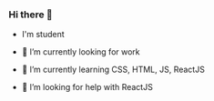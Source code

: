 ### Hi there 👋
- I'm student 

- 🔭 I’m currently looking for work
- 🌱 I’m currently learning CSS, HTML, JS, ReactJS
- 🤔 I’m looking for help with ReactJS


